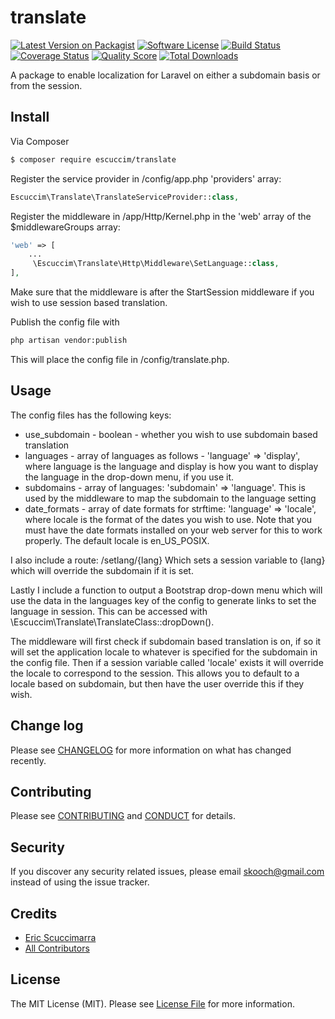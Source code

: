 # translate

[![Latest Version on Packagist][ico-version]][link-packagist]
[![Software License][ico-license]](LICENSE.md)
[![Build Status][ico-travis]][link-travis]
[![Coverage Status][ico-scrutinizer]][link-scrutinizer]
[![Quality Score][ico-code-quality]][link-code-quality]
[![Total Downloads][ico-downloads]][link-downloads]

A package to enable localization for Laravel on either a subdomain basis or from the session.

## Install

Via Composer

``` bash
$ composer require escuccim/translate
```
Register the service provider in /config/app.php 'providers' array:
```php
Escuccim\Translate\TranslateServiceProvider::class,
```
Register the middleware in /app/Http/Kernel.php in the 'web' array of the $middlewareGroups array:
```php
'web' => [
    ...
     \Escuccim\Translate\Http\Middleware\SetLanguage::class,
],
```
Make sure that the middleware is after the StartSession middleware if you wish to use session based translation.

Publish the config file with
```bash
php artisan vendor:publish
```
This will place the config file in /config/translate.php.

## Usage
The config files has the following keys:
- use_subdomain - boolean - whether you wish to use subdomain based translation
- languages - array of languages as follows - 'language' => 'display', where language is the language and display is how you want to display the language in the drop-down menu, if you use it.
- subdomains - array of languages: 'subdomain' => 'language'. This is used by the middleware to map the subdomain to the language setting
- date_formats - array of date formats for strftime: 'language' => 'locale', where locale is the format of the dates you wish to use. Note that you must have the date formats installed on your web server for this to work properly. The default locale is en_US_POSIX.

I also include a route:
    /setlang/{lang} 
Which sets a session variable to {lang} which will override the subdomain if it is set. 

Lastly I include a function to output a Bootstrap drop-down menu which will use the data in the languages key of the config to generate links to set the language in session. This can be accessed with \Escuccim\Translate\TranslateClass::dropDown().

The middleware will first check if subdomain based translation is on, if so it will set the application locale to whatever is specified for the subdomain in the config file. Then if a session variable called 'locale' exists it will override the locale to correspond to the session. This allows you to default to a locale based on subdomain, but then have the user override this if they wish.

## Change log

Please see [CHANGELOG](CHANGELOG.md) for more information on what has changed recently.

## Contributing

Please see [CONTRIBUTING](CONTRIBUTING.md) and [CONDUCT](CONDUCT.md) for details.

## Security

If you discover any security related issues, please email skooch@gmail.com instead of using the issue tracker.

## Credits

- [Eric Scuccimarra][link-author]
- [All Contributors][link-contributors]

## License

The MIT License (MIT). Please see [License File](LICENSE.md) for more information.

[ico-version]: https://img.shields.io/packagist/v/escuccim/translate.svg?style=flat-square
[ico-license]: https://img.shields.io/badge/license-MIT-brightgreen.svg?style=flat-square
[ico-travis]: https://img.shields.io/travis/escuccim/translate/master.svg?style=flat-square
[ico-scrutinizer]: https://img.shields.io/scrutinizer/coverage/g/escuccim/translate.svg?style=flat-square
[ico-code-quality]: https://img.shields.io/scrutinizer/g/escuccim/translate.svg?style=flat-square
[ico-downloads]: https://img.shields.io/packagist/dt/escuccim/translate.svg?style=flat-square

[link-packagist]: https://packagist.org/packages/escuccim/translate
[link-travis]: https://travis-ci.org/escuccim/translate
[link-scrutinizer]: https://scrutinizer-ci.com/g/escuccim/translate/code-structure
[link-code-quality]: https://scrutinizer-ci.com/g/escuccim/translate
[link-downloads]: https://packagist.org/packages/escuccim/translate
[link-author]: https://github.com/escuccim
[link-contributors]: ../../contributors
